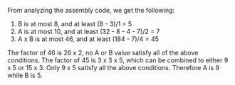 From analyzing the assembly code, we get the following:
1. B is at most 8, and at least (8 - 3)/1 = 5
2. A is at most 10, and at least (32 - 8 - 4 - 7)/2 = 7
3. A x B is at most 46, and at least (184 - 7)/4 = 45

The factor of 46 is 26 x 2, no A or B value satisfy all of the above conditions.
The factor of 45 is 3 x 3 x 5, which can be combined to either 9 x 5 or 15 x 3. Only 9 x 5 satisfy all the above conditions. Therefore A is 9 while B is 5.
